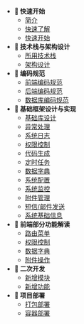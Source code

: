 <!-- _sidebar.md -->

<!--注意这里是相对路径-->
- **🍇 快速开始**
	- [简介](/notes/Demo.md)
	- [快速了解](/notes/Demo.md)
	- [快速开始](/notes/Demo.md)	
- **🍈 技术栈与架构设计**
	- [所用技术栈](/notes/Demo.md)
	- [架构设计](/notes/Demo.md)	
- **🍉 编码规范**
	- [前端编码规范](/notes/Demo.md)
	- [后端编码规范](/notes/Demo.md)
	- [数据库编码规范](/notes/Demo.md)	
- **🍊 基础框架设计与实现**
	- [基础库设计](/notes/Demo.md)	
	- [异常处理](/notes/Demo.md)	
	- [系统日志](/notes/Demo.md)	
	- [权限控制](/notes/Demo.md)	
	- [代码生成](/notes/Demo.md)	
	- [定时任务](/notes/Demo.md)	
	- [数据字典](/notes/Demo.md)	
	- [系统配置](/notes/Demo.md)	
	- [系统监控](/notes/Demo.md)	
	- [附件管理](/notes/Demo.md)	
	- [短信/邮件发送](/notes/Demo.md)	
	- [系统基础信息](/notes/Demo.md)	
- **🥬 前端部分功能解读**	
	- [路由菜单](/notes/Demo.md)	
	- [权限控制](/notes/Demo.md)	
	- [数据字典](/notes/Demo.md)	
	- [附件操作](/notes/Demo.md)	
- **🍍 二次开发**
	- [新增模块](/notes/Demo.md)
	- [新增功能](/notes/Demo.md)
- **🍋 项目部署**
	- [打包部署](/notes/Demo.md)	
	- [容器部署](/notes/Demo.md)	